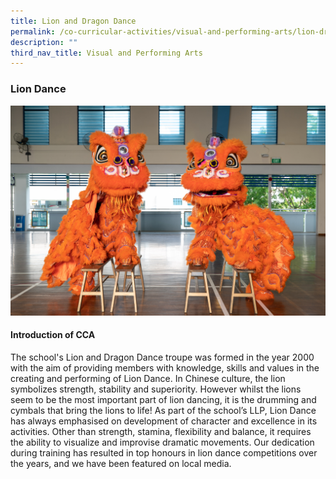 ```yaml
---
title: Lion and Dragon Dance
permalink: /co-curricular-activities/visual-and-performing-arts/lion-dragon-dance/
description: ""
third_nav_title: Visual and Performing Arts
---
```

### **Lion Dance**
<img src="/images/vpa5.jpg">

#### **Introduction of CCA**
The school's Lion and Dragon Dance troupe was formed in the year 2000 with the aim of providing members with knowledge, skills and values in the creating and performing of Lion Dance. In Chinese culture, the lion symbolizes strength, stability and superiority. However whilst the lions seem to be the most important part of lion dancing, it is the drumming and cymbals that bring the lions to life!  As part of the school’s LLP, Lion Dance has always emphasised on development of character and excellence in its activities. Other than strength, stamina, flexibility and balance, it requires the ability to visualize and improvise dramatic movements. Our dedication during training has resulted in top honours in lion dance competitions over the years, and we have been featured on local media.